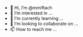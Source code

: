 - 👋 Hi, I’m @mmiftach
- 👀 I’m interested in ...
- 🌱 I’m currently learning ...
- 💞️ I’m looking to collaborate on ...
- 📫 How to reach me ...

<!---
mmiftach/mmiftach is a ✨ special ✨ repository because its `README.md` (this file) appears on your GitHub profile.
You can click the Preview link to take a look at your changes.
--->

